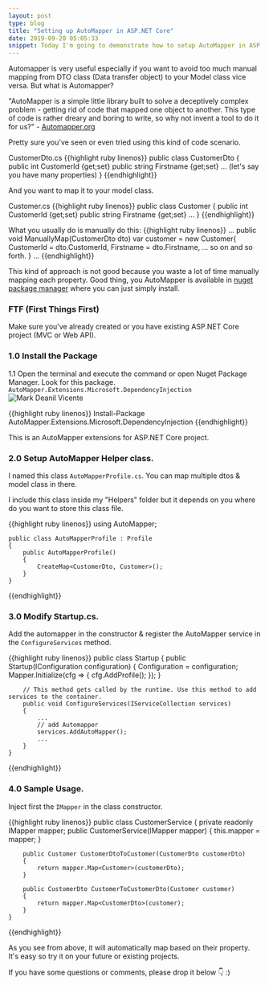 ```yaml
---
layout: post
type: blog
title: "Setting up AutoMapper in ASP.NET Core"
date: 2019-09-20 05:05:33
snippet: Today I'm going to demonstrate how to setup AutoMapper in ASP.NET Core Web API
---
```


<script>
    window.location.replace('https://dnilvincent.com/blog/posts/setting-up-automapper-in-aspnet-core')
</script>

Automapper is very useful especially if you want to avoid too much manual mapping from DTO class (Data transfer object) to your Model class vice versa. But what is Automapper?

"AutoMapper is a simple little library built to solve a deceptively complex problem - getting rid of code that mapped one object to another. This type of code is rather dreary and boring to write, so why not invent a tool to do it for us?" - <a href="https://automapper.org/">Automapper.org</a>

Pretty sure you've seen or even tried using this kind of code scenario.

CustomerDto.cs
{{highlight ruby linenos}}
public class CustomerDto {
public int CustomerId {get;set}
public string Firstname {get;set}
... (let's say you have many properties)
}
{{endhighlight}}

And you want to map it to your model class.

Customer.cs
{{highlight ruby linenos}}
public class Customer {
public int CustomerId {get;set}
public string Firstname {get;set}
...
}
{{endhighlight}}

What you usually do is manually do this:
{{highlight ruby linenos}}
...
public void ManuallyMap(CustomerDto dto)
var customer = new Customer{
CustomerId = dto.CustomerId,
Firstname = dto.Firstname,
... so on and so forth.
}
...
{{endhighlight}}

This kind of approach is not good because you waste a lot of time manually mapping each property. Good thing, you AutoMapper is available in <a href="https://www.nuget.org/">nuget package manager</a> where you can just simply install.

### FTF (First Things First)

Make sure you've already created or you have existing ASP.NET Core project (MVC or Web API).

### 1.0 Install the Package

1.1 Open the terminal and execute the command or open Nuget Package Manager. Look for this package. `AutoMapper.Extensions.Microsoft.DependencyInjection`
<img src="https://user-images.githubusercontent.com/10904957/65323593-61b43980-dbdc-11e9-8eab-fb0781427a5d.PNG" alt="Mark Deanil Vicente" />

{{highlight ruby linenos}}
Install-Package AutoMapper.Extensions.Microsoft.DependencyInjection
{{endhighlight}}

This is an AutoMapper extensions for ASP.NET Core project.

### 2.0 Setup AutoMapper Helper class.

I named this class `AutoMapperProfile.cs`. You can map multiple dtos & model class in there.

I include this class inside my "Helpers" folder but it depends on you where do you want to store this class file.

{{highlight ruby linenos}}
using AutoMapper;

    public class AutoMapperProfile : Profile
    {
        public AutoMapperProfile()
        {
            CreateMap<CustomerDto, Customer>();
        }
    }

{{endhighlight}}

### 3.0 Modify Startup.cs.

Add the automapper in the constructor & register the AutoMapper service in the `ConfigureServices` method.

{{highlight ruby linenos}}
public class Startup
{
public Startup(IConfiguration configuration)
{
Configuration = configuration;
Mapper.Initialize(cfg =>
{
cfg.AddProfile<AutoMapperProfile>();
});
}

        // This method gets called by the runtime. Use this method to add services to the container.
        public void ConfigureServices(IServiceCollection services)
        {
            ...
            // add Automapper
            services.AddAutoMapper();
            ...
        }
    }

{{endhighlight}}

### 4.0 Sample Usage.

Inject first the `IMapper` in the class constructor.

{{highlight ruby linenos}}
public class CustomerService
{
private readonly IMapper mapper;
public CustomerService(IMapper mapper)
{
this.mapper = mapper;
}

        public Customer CustomerDtoToCustomer(CustomerDto customerDto)
        {
            return mapper.Map<Customer>(customerDto);
        }

        public CustomerDto CustomerToCustomerDto(Customer customer)
        {
            return mapper.Map<CustomerDto>(customer);
        }
    }

{{endhighlight}}

As you see from above, it will automatically map based on their property. It's easy so try it on your future or existing projects.

If you have some questions or comments, please drop it below 👇 :)
